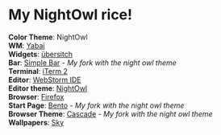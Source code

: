 

# My NightOwl rice!  
**Color Theme**: NightOwl  
**WM**: [Yabai](https://github.com/koekeishiya/yabai)  
**Widgets**: [übersitch](https://tracesof.net/uebersicht/)  
**Bar**: [Simple Bar](https://github.com/mdwitr0/simple-bar) _- My fork with the night owl theme_  
**Terminal**: [iTerm 2](https://iterm2.com/)  
**Editor**: [WebStorm IDE](https://www.jetbrains.com/webstorm/)  
**Editor theme**: [NightOwl](https://github.com/xdrop/night-owl-jetbrains)  
**Browser**: [Firefox](https://www.mozilla.org/firefox/new/)  
**Start Page**: [Bento](https://github.com/mdwitr0/bento-night-owl) _- My fork with the night owl theme_      
**Browser Theme**: [Cascade](https://github.com/mdwitr0/night-owl-cascade) _- My fork with the night owl theme_   
**Wallpapers**: [Sky](./wallpapers/sky.jpeg)  

 



